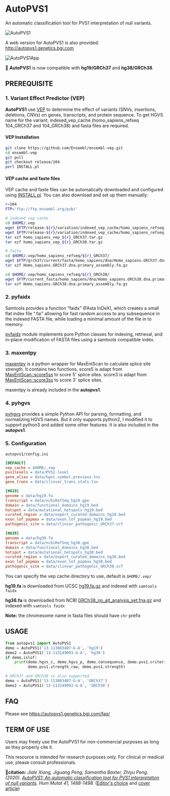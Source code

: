 # AutoPVS1
An automatic classification tool for PVS1 interpretation of null variants.

![AutoPVS1](data/AutoPVS1.png)

A web version for AutoPVS1 is also provided: http://autopvs1.genetics.bgi.com

![AutoPVS1App](data/AutoPVS1App.png)

:art: **AutoPVS1** is now compatible with **hg19/GRCh37** and **hg38/GRCh38**.

## PREREQUISITE
### 1. Variant Effect Predictor (VEP)
**AutoPVS1** use [VEP](https://asia.ensembl.org/info/docs/tools/vep/index.html) to determine the effect of 
variants (SNVs, insertions, deletions, CNVs) on genes, transcripts, and protein sequence.
To get HGVS name for the variant, indexed_vep_cache (homo_sapiens_refseq 104_GRCh37 and 104_GRCh38) and fasta files are required.

#### VEP Installation

```bash
git clone https://github.com/Ensembl/ensembl-vep.git
cd ensembl-vep
git pull
git checkout release/104
perl INSTALL.pl
```

#### VEP cache and faste files
VEP cache and faste files can be automatically downloaded and configured using [INSTALL.pl](https://www.ensembl.org/info/docs/tools/vep/script/vep_download.html#installer). You can also download and set up them manually:

```bash
r=104
FTP='ftp://ftp.ensembl.org/pub/'

# indexed vep cache
cd $HOME/.vep
wget $FTP/release-${r}/variation/indexed_vep_cache/homo_sapiens_refseq_vep_${r}_GRCh38.tar.gz
wget $FTP/release-${r}/variation/indexed_vep_cache/homo_sapiens_refseq_vep_${r}_GRCh37.tar.gz
tar xzf homo_sapiens_vep_${r}_GRCh37.tar.gz
tar xzf homo_sapiens_vep_${r}_GRCh38.tar.gz

# fasta
cd $HOME/.vep/homo_sapiens_refseq/${r}_GRCh37/
wget $FTP/grch37/current/fasta/homo_sapiens/dna/Homo_sapiens.GRCh37.dna.primary_assembly.fa.gz
tar xzf Homo_sapiens.GRCh37.dna.primary_assembly.fa.gz

cd $HOME/.vep/homo_sapiens_refseq/${r}_GRCh38/
wget $FTP/current_fasta/homo_sapiens/dna/Homo_sapiens.GRCh38.dna.primary_assembly.fa.gz
tar xzf Homo_sapiens.GRCh38.dna.primary_assembly.fa.gz
```

### 2. pyfaidx
Samtools provides a function “faidx” (FAsta InDeX), which creates a small flat index file “.fai” 
allowing for fast random access to any subsequence in the indexed FASTA file, 
while loading a minimal amount of the file in to memory. 

[pyfaidx](https://pypi.org/project/pyfaidx/) module implements pure Python classes for indexing, retrieval, 
and in-place modification of FASTA files using a samtools compatible index.

### 3. maxentpy
[maxentpy](https://github.com/kepbod/maxentpy) is a python wrapper for MaxEntScan to calculate splice site strength.
It contains two functions. score5 is adapt from [MaxEntScan::score5ss](http://hollywood.mit.edu/burgelab/maxent/Xmaxentscan_scoreseq.html) to score 5' splice sites. score3 is adapt from [MaxEntScan::score3ss](http://hollywood.mit.edu/burgelab/maxent/Xmaxentscan_scoreseq_acc.html) to score 3' splice sites. 

maxentpy is already included in the **autopvs1**.

### 4. pyhgvs
[pyhgvs](https://github.com/counsyl/hgvs) provides a simple Python API for parsing, formatting, and normalizing HGVS names.
But it only supports python2, I modified it to support python3 and added some other features. 
It is also included in the **autopvs1**.

### 5. Configuration

`autopvs1/config.ini`

```ini
[DEFAULT]
vep_cache = $HOME/.vep
pvs1levels = data/PVS1.level
gene_alias = data/hgnc.symbol.previous.tsv
gene_trans = data/clinvar_trans_stats.tsv

[HG19]
genome = data/hg19.fa
transcript = data/ncbiRefSeq_hg19.gpe
domain = data/functional_domains_hg19.bed
hotspot = data/mutational_hotspots_hg19.bed
curated_region = data/expert_curated_domains_hg19.bed
exon_lof_popmax = data/exon_lof_popmax_hg19.bed
pathogenic_site = data/clinvar_pathogenic_GRCh37.vcf

[HG38]
genome = data/hg38.fa
transcript = data/ncbiRefSeq_hg38.gpe
domain = data/functional_domains_hg38.bed
hotspot = data/mutational_hotspots_hg38.bed
curated_region = data/expert_curated_domains_hg38.bed
exon_lof_popmax = data/exon_lof_popmax_hg38.bed
pathogenic_site = data/clinvar_pathogenic_GRCh38.vcf
```

You can specify the vep cache directory to use, default is `$HOME/.vep/`

**hg19.fa** is downloaded from UCSC [hg19.fa.gz](https://hgdownload.soe.ucsc.edu/goldenPath/hg19/bigZips/) and indexed with `samtools faidx`

**hg38.fa** is downloaded from NCBI [GRCh38_no_alt_analysis_set.fna.gz](http://ftp.ncbi.nlm.nih.gov/genomes/all/GCA/000/001/405/GCA_000001405.15_GRCh38/seqs_for_alignment_pipelines.ucsc_ids/) and indexed with `samtools faidx`

**Note:** the chromesome name in fasta files should have `chr` prefix

## USAGE

```python
from autopvs1 import AutoPVS1
demo = AutoPVS1('13-113803407-G-A', 'hg19')
demo2 = AutoPVS1('13-113149093-G-A', 'hg38')
if demo.islof:
    print(demo.hgvs_c, demo.hgvs_p, demo.consequence, demo.pvs1.criterion, 
          demo.pvs1.strength_raw, demo.pvs1.strength)

# GRCh37 and GRCh38 is also supported
demo = AutoPVS1('13-113803407-G-A', 'GRCh37')
demo2 = AutoPVS1('13-113149093-G-A', 'GRCh38')
```

## FAQ
Please see https://autopvs1.genetics.bgi.com/faq/

## TERM OF USE
Users may freely use the AutoPVS1 for non-commercial purposes as long as they properly cite it. 

This resource is intended for research purposes only. For clinical or medical use, please consult professionals.

:memo:**citation:** *Jiale Xiang, Jiguang Peng, Samantha Baxter, Zhiyu Peng. (2020). [AutoPVS1: An automatic classification tool for PVS1 interpretation of null variants](https://onlinelibrary.wiley.com/doi/epdf/10.1002/humu.24051). Hum Mutat 41, 1488-1498.* ([Editor's choice](https://onlinelibrary.wiley.com/doi/toc/10.1002/%28ISSN%291098-1004.HUMU-Editors-Choice) and [cover article](https://onlinelibrary.wiley.com/doi/abs/10.1002/humu.24098))

